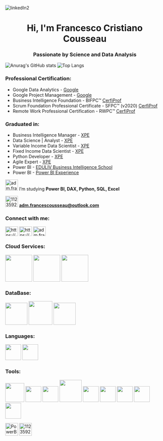 ![linkedIn2](https://github.com/admfrancescousseau/admfrancescousseau/assets/112359213/cda50c90-d14d-4fc2-b2dc-720996069ab8)

<h1 align="center">Hi, I'm Francesco Cristiano Cousseau</h1>
<h3 align="center"> Passionate by Science and Data Analysis </h3>

![Anurag's GitHub stats](https://github-readme-stats.vercel.app/api?username=admfrancescousseau&theme=github_dark&show_icons=true) ![Top Langs](https://github-readme-stats-git-masterrstaa-rickstaa.vercel.app/api/top-langs/?username=admfrancescousseau&bg_color=000&border_color=30A3DC&title_color=E94D5F&text_color=FFF)

<h3 align="left"> Professional Certification:</h3>

- Google Data Analytics - [Google](https://www.credly.com/badges/17aac1ba-8e6b-4205-a9a3-818d9f977a8a/public_url)
- Google Project Management - [Google](https://www.credly.com/earner/earned/badge/77f69b3d-6d52-4b11-8ffe-25fcb256c285)
- Business Intelligence Foundation - BIFPC™ [CerfiProf](https://certiprof.com/)
- Scrum Foundation Professional Certificate - SFPC™ (v2020) [CerfiProf](https://certiprof.com/)
- Remote Work Professional Certification - RWPC™ [CerfiProf](https://certiprof.com/)

<h3 align="left"> Graduated in:</h3>

- Business Intelligence Manager - [XPE](https://www.xpeducacao.com.br/)
- Data Science | Analyst - [XPE](https://www.xpeducacao.com.br/)
- Variable Income Data Scientist - [XPE](https://www.xpeducacao.com.br/)
- Fixed Income Data Scientist - [XPE](https://www.xpeducacao.com.br/)
- Python Developer - [XPE](https://www.xpeducacao.com.br/)
- Agile Expert - [XPE](https://www.xpeducacao.com.br/)
- Power BI - [EDULIV  Business Intelligence School](https://play.eduliv.com.br/) 
- Power BI - [Power BI Experience](https://powerbiexperience.com/)


<img src= "https://user-images.githubusercontent.com/112359213/216746110-77607608-239f-45c9-a66b-6f8ccbadc858.png" alt="adm.francescousseau" height="35" width="40" /> </a> I’m studying **Power BI, DAX, Python, SQL, Excel**

<img src= "https://user-images.githubusercontent.com/112359213/216747112-c4e96502-1e4e-4f7c-b005-573efcb80864.png" alt="112359213" height="35" width="40" /></a>  **adm.francescousseau@outlook.com**

<h3 align="left">Connect with me:</h3>
<p align="left">
<a href="https://www.linkedin.com/in/admfrancescousseau/" target="blank"><img align="center" src="https://raw.githubusercontent.com/rahuldkjain/github-profile-readme-generator/master/src/images/icons/Social/linked-in-alt.svg" alt="https://www.linkedin.com/in/admfrancescousseau/" height="30" width="40" /></a>
<a href="https://kaggle.com/https://www.kaggle.com/francescoccousseau" target="blank"><img align="center" src="https://raw.githubusercontent.com/rahuldkjain/github-profile-readme-generator/master/src/images/icons/Social/kaggle.svg" alt="https://www.kaggle.com/francescoccousseau" height="30" width="40" /></a>
<a href="https://instagram.com/adm.francescousseau" target="blank"><img align="center" src="https://raw.githubusercontent.com/rahuldkjain/github-profile-readme-generator/master/src/images/icons/Social/instagram.svg" alt="adm.francescousseau" height="30" width="40" /></a> 


<h3 align="left">Cloud Services:</h3>

<img src="https://cdn.jsdelivr.net/gh/devicons/devicon/icons/azure/azure-original-wordmark.svg" width="85" height="85"/> </a> <img src="https://cdn.jsdelivr.net/gh/devicons/devicon/icons/googlecloud/googlecloud-original-wordmark.svg" width="85" height="85" /> </a> <img src="https://cdn.jsdelivr.net/gh/devicons/devicon/icons/amazonwebservices/amazonwebservices-plain-wordmark.svg" width="85" height="85"/>

<h3 align="left">DataBase:</h3>

<img src="https://cdn.jsdelivr.net/gh/devicons/devicon/icons/microsoftsqlserver/microsoftsqlserver-plain-wordmark.svg" width="70" height="70" /> </a> <img src="https://cdn.jsdelivr.net/gh/devicons/devicon/icons/mysql/mysql-original-wordmark.svg" width="75" height="75" /> </a> <img src="https://cdn.jsdelivr.net/gh/devicons/devicon/icons/mongodb/mongodb-original-wordmark.svg" width="70" height="70" />                    
          
<h3 align="left">Languages:</h3>

 <img src="https://cdn.jsdelivr.net/gh/devicons/devicon/icons/python/python-original-wordmark.svg" width="50" height="50" /> </a> <img src="https://cdn.jsdelivr.net/gh/devicons/devicon/icons/r/r-original.svg" width="50" height="50" />        

<h3 align="left">Tools:</h3>

<img src="https://cdn.jsdelivr.net/gh/devicons/devicon/icons/git/git-original-wordmark.svg" width="60" height="60" /> </a> <img src="https://cdn.jsdelivr.net/gh/devicons/devicon/icons/krakenjs/krakenjs-original-wordmark.svg" width="50" height="50" /> </a> <img src="https://cdn.jsdelivr.net/gh/devicons/devicon/icons/vscode/vscode-original-wordmark.svg" width="50" height="50" /> </a> <img src="https://cdn.jsdelivr.net/gh/devicons/devicon/icons/visualstudio/visualstudio-plain-wordmark.svg" width="70" height="70" /> </a> <img src="https://cdn.jsdelivr.net/gh/devicons/devicon/icons/rstudio/rstudio-original.svg" width="50" height="50" /> </a> <img src="https://cdn.jsdelivr.net/gh/devicons/devicon/icons/jupyter/jupyter-original-wordmark.svg" width="50" height="50" /> </a> <img src="https://cdn.jsdelivr.net/gh/devicons/devicon/icons/pandas/pandas-original-wordmark.svg" width="50" height="50" /> </a> <img src="https://cdn.jsdelivr.net/gh/devicons/devicon/icons/numpy/numpy-original-wordmark.svg" width="50" height="50" /> </a> <img src="https://cdn.jsdelivr.net/gh/devicons/devicon/icons/figma/figma-original.svg" width="50" height="50" /> </a> <p align="left"> <img src="https://raw.githubusercontent.com/microsoft/PowerBI-Icons/main/PNG/Power-BI.png" alt="PowerBI" width="40" height="40"/> </a> <a href="https://www.microsoft.com/pt-br/microsoft-365/excel" target="_blank" rel="noreferrer"> <img src="https://user-images.githubusercontent.com/112359213/216746814-7a6cafb1-554f-4a95-8e1e-a08b9a7031e8.png" alt="112359213" width="40" height="40"/> </a> 
          

